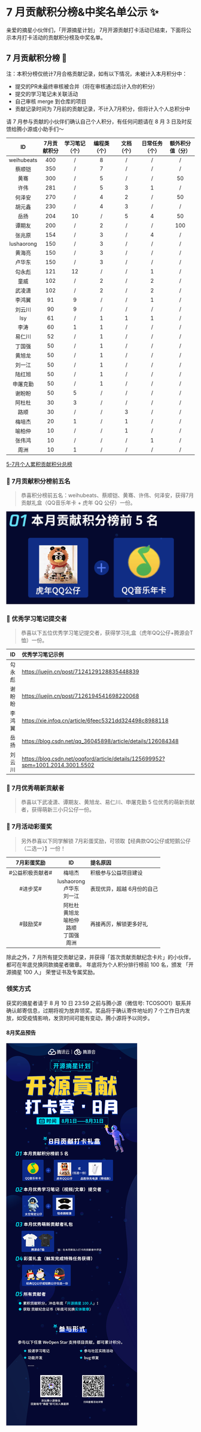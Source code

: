 # 7 月贡献积分榜&中奖名单公示 ✨

亲爱的摘星小伙伴们，「开源摘星计划」 7月开源贡献打卡活动已结束，下面将公示本月打卡活动的贡献积分榜及中奖名单。  

## 7 月贡献积分榜 🌟 
注：本积分榜仅统计7月合格贡献记录，如有以下情况，未被计入本月积分中：
* 提交的PR未最终审核被合并（将在审核通过后计入你的积分）
* 提交的学习笔记未关联活动
* 自己审核 merge 到仓库的项目
* 贡献记录时间为 7月前的贡献记录，不计入7月积分，但将计入个人总积分中

请 7 月参与贡献的小伙伴们确认自己个人积分，有任何问题请在 8 月 3 日及时反馈给腾小源或小助手们～

|ID|7月贡献积分|学习笔记（个）|编程类（个）|文档（个）|日常任务（个）|额外积分值（分）|
|:-:|:-:|:-:|:-:|:-:|:-:|:-:|
|weihubeats|400|/|8|/|/|/|
|蔡顺铠|350|/|7|/|/|/|
|黄骞|300|/|5|/|/|50|
|许伟|281|/|5|3|1|/|
|何泽安|270|/|4|2|/|50|
|胡元鑫|230|/|4|3|/|/|
|岳扬|204|10|/|5|4|50|
|谭期友|200|/|2|/|/|100|
|张兆原|154|/|3|/|4|/|
|lushaorong|150|/|3|/|/|/|
|黄海亮|150|/|3|/|/|/|
|卢华东|150|/|3|/|/|/|
|勾永彪|121|12|/|/|1|/|
|童威|102|/|2|/|2|/|
|武凌潇|102|/|2|/|2|/|
|李鸿翼|91|9|/|/|1|/|
|刘云川|90|9|/|/|/|/|
|lsy|61|/|1|1|1|/|
|李涛|60|1|1|/|/|/|
|易仁川|52|/|1|/|/|/|
|丁国强|50|/|1|/|/|/|
|黄旭龙|50|/|1|/|/|/|
|刘一江|50|/|1|/|/|/|
|陆红旭|50|/|1|/|/|/|
|申屠克勤|50|/|1|/|/|/|
|谢盼盼|50|5|/|/|/|/|
|阿杜杜|30|3|/|/|/|/|
|路顺|30|/|/|3|/|/|
|梅培杰|20|1|/|1|/|/|
|喻柏仲|10|/|/|1|/|/|
|张伟鸿|10|/|/|/|1|/|
|周洲|10|1|/|/|/|/|
	

[5-7月个人累积贡献积分总榜](https://docs.qq.com/sheet/DSnRrR2dYZ1F6Qkh5)

### 🎁 7月贡献积分榜前五名
> 恭喜积分榜前五名：weihubeats、蔡顺铠、黄骞、许伟、何泽安，获得7月贡献礼盒（QQ音乐年卡 + 虎年 QQ 公仔）一份。

![WeOpen Star](../assets/imgs/image-july.png)

### 🎁 优秀学习笔记提交者
> 恭喜以下五位优秀学习笔记提交者，获得学习礼盒（虎年QQ公仔+腾源会T恤）一份。

|ID|优秀学习笔记示例|
|:-:|:-|
|勾永彪|https://juejin.cn/post/7124129128835448839|
|谢盼盼|https://juejin.cn/post/7126194541698220068|
|李鸿翼|https://xie.infoq.cn/article/6feec5321dd324498c8988118|
|岳扬|https://blog.csdn.net/qq_36045898/article/details/126084348|
|刘云川|https://blog.csdn.net/oqqford/article/details/125699952?spm=1001.2014.3001.5502|

### 🎁  7月优秀萌新贡献者
> 恭喜以下武凌潇、谭期友、黄旭龙、易仁川、申屠克勤 5 位优秀的萌新贡献者，获得萌新三小只公仔一份。

### 🎁  7月活动彩蛋奖
> 另外恭喜以下同学解锁 7月彩蛋奖励，可领取【经典款QQ公仔或短鹅公仔（二选一）】一份！

|7月彩蛋奖励|ID|提名原因|
|:-:|:-:|:-|
|#公益积极贡献者#|梅培杰|积极参与公益项目建设|
|#进步奖#|lushaorong<br/>卢华东<br/>刘一江<br/>|表现优异，超越 6月份的自己|
|#鼓励奖#|阿杜杜<br/>黄旭龙<br/>喻柏仲<br/>路顺<br/>丁国强<br/>周洲<br/>|再接再厉，解锁更多好礼|

除此之外，7 月所有提交贡献记录，并获得「首次贡献贡献纪念卡片」的小伙伴，都可在年底兑换同款摘星者徽章。
年底将为个人积分排行榜前 100 名，颁发 「开源摘星 100 人」 荣誉证书及专属奖励。


### 领奖方式
获奖的摘星者请于 8 月 10 日 23:59 之前与腾小源（微信号: TCOSOO1）联系并确认邮寄信息，过期将视为放弃领奖。奖品将于确认寄件地址的 7 个工作日内发放，如受疫情影响，发货时间可能有变动，腾小源将予以同步。

#### 8月奖品预告

![WeOpen Star](../assets/imgs/image-july2.jpeg)

